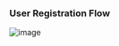 ### User Registration Flow
![image](https://github.com/user-attachments/assets/bdb4f08f-ea70-4ae3-a09a-7dd79a1d92ab)
